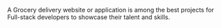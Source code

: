 A Grocery delivery website or application is among the best projects for Full-stack developers to showcase their talent and skills.
